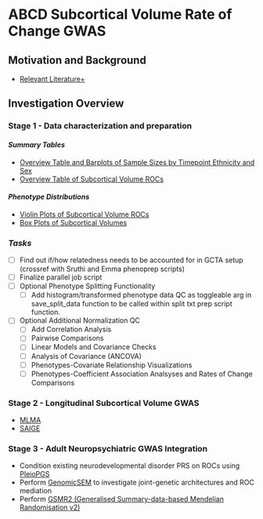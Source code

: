 # **ABCD Subcortical Volume Rate of Change GWAS**

## Motivation and Background
  - [Relevant Literature+](https://docs.google.com/spreadsheets/d/1daRx5JcFafNdxd7xn3jf4QrojfYBzgE11LgFUIyP4KY)

## Investigation Overview

### **Stage 1 - Data characterization and preparation**
#### _Summary Tables_
  - [Overview Table and Barplots of Sample Sizes by Timepoint Ethnicity and Sex](https://lowestprime.shinyapps.io/Ethnicity_and_Sex_Counts_by_Timepoint/)
  - [Overview Table of Subcortical Volume ROCs](https://lowestprime.shinyapps.io/ROC_Summary_Table/)

#### _Phenotype Distributions_
  - [Violin Plots of Subcortical Volume ROCs](https://lowestprime.shinyapps.io/Interactive_SCS_ROI_ROC_Violin_Plots_y0_2/)
  - [Box Plots of Subcortical Volumes](https://lowestprime.shinyapps.io/Interactive_SCS_ROI_Volume_Box_Plots_y0_2/)

### _Tasks_
- [ ] Find out if/how relatedness needs to be accounted for in GCTA setup (crossref with Sruthi and Emma phenoprep scripts)
- [ ] Finalize parallel job script
- [ ] Optional Phenotype Splitting Functionality
  - [ ] Add histogram/transformed phenotype data QC as toggleable arg in save_split_data function to be called within split txt prep script function.
- [ ] Optional Additional Normalization QC
  - [ ] Add Correlation Analysis
  - [ ] Pairwise Comparisons
  - [ ] Linear Models and Covariance Checks
  - [ ] Analysis of Covariance (ANCOVA)
  - [ ] Phenotypes-Covariate Relationship Visualizations
  - [ ] Phenotypes-Coefficient Association Analsyses and Rates of Change Comparisons

### **Stage 2 - Longitudinal Subcortical Volume GWAS**
  - [MLMA](https://yanglab.westlake.edu.cn/software/gcta/#MLMA)
  - [SAIGE](https://saigegit.github.io/SAIGE-doc/docs/single.html)

### **Stage 3 - Adult Neuropsychiatric GWAS Integration**
  - Condition existing neurodevelopmental disorder PRS on ROCs using [PleioPGS](https://www.biologicalpsychiatryjournal.com/article/S0006-3223(21)01865-5)
  - Perform [GenomicSEM](https://github.com/GenomicSEM/GenomicSEM) to investigate joint-genetic architectures and ROC mediation
  - Perform [GSMR2 (Generalised Summary-data-based Mendelian Randomisation v2)](https://github.com/jianyanglab/gsmr2)

